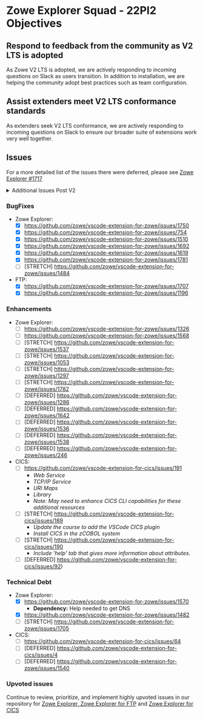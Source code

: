 # Zowe Explorer Squad - 22PI2 Objectives

## Respond to feedback from the community as V2 LTS is adopted
As Zowe V2 LTS is adopted, we are actively responding to incoming questions on Slack as users transition. In addition to installation, we are helping the community adopt best practices such as team configuration.

## Assist extenders meet V2 LTS conformance standards
As extenders seek V2 LTS conformance, we are actively responding to incoming questions on Slack to ensure our broader suite of extensions work very well together.

## Issues
For a more detailed list of the issues there were deferred, please see [Zowe Explorer #1717](https://github.com/zowe/vscode-extension-for-zowe/issues/1717)

<details>
 <summary>Additional Issues Post V2</summary>

- [x] https://github.com/zowe/vscode-extension-for-zowe/issues/1732
- [x] https://github.com/zowe/vscode-extension-for-zowe/issues/1701
- [x] https://github.com/zowe/vscode-extension-for-zowe/issues/1780
- [x] https://github.com/zowe/vscode-extension-for-zowe/issues/1789
- [x] https://github.com/zowe/vscode-extension-for-zowe/issues/1774
- [x] https://github.com/zowe/vscode-extension-for-zowe/issues/1776
- [x] FTP: https://github.com/zowe/vscode-extension-for-zowe/issues/1813
- [x] https://github.com/zowe/vscode-extension-for-zowe/issues/1801
- [x] https://github.com/zowe/vscode-extension-for-zowe/issues/1803
- [x] https://github.com/zowe/vscode-extension-for-zowe/issues/1811
- [x] https://github.com/zowe/vscode-extension-for-zowe/issues/1819
- [x] https://github.com/zowe/vscode-extension-for-zowe/issues/1824
- [x] https://github.com/zowe/vscode-extension-for-zowe/issues/1823
- [x] https://github.com/zowe/vscode-extension-for-zowe/issues/1822
- [x] https://github.com/zowe/vscode-extension-for-zowe/issues/1821
- [x] https://github.com/zowe/vscode-extension-for-zowe/issues/1665
- [x] https://github.com/zowe/vscode-extension-for-zowe/issues/1840
- [x] https://github.com/zowe/vscode-extension-for-zowe/issues/1827
- [x] https://github.com/zowe/vscode-extension-for-zowe/issues/1804
- [x] https://github.com/zowe/vscode-extension-for-zowe/issues/1826
- [x] https://github.com/zowe/vscode-extension-for-zowe/issues/1751
- [x] https://github.com/zowe/vscode-extension-for-zowe/issues/1799
- [x] https://github.com/zowe/vscode-extension-for-zowe/issues/1842
- [x] https://github.com/zowe/vscode-extension-for-zowe/issues/1841
- [x] https://github.com/zowe/vscode-extension-for-zowe/issues/1837
</details>

### BugFixes

- Zowe Explorer:
  - [x] https://github.com/zowe/vscode-extension-for-zowe/issues/1750
  - [x] https://github.com/zowe/vscode-extension-for-zowe/issues/754
  - [x] https://github.com/zowe/vscode-extension-for-zowe/issues/1510
  - [x] https://github.com/zowe/vscode-extension-for-zowe/issues/1692
  - [x] https://github.com/zowe/vscode-extension-for-zowe/issues/1619
  - [x] https://github.com/zowe/vscode-extension-for-zowe/issues/1781
  - [ ] [STRETCH] https://github.com/zowe/vscode-extension-for-zowe/issues/1484

- FTP:
  - [x] https://github.com/zowe/vscode-extension-for-zowe/issues/1707
  - [x] https://github.com/zowe/vscode-extension-for-zowe/issues/1196

### Enhancements

- Zowe Explorer:
  - [ ] https://github.com/zowe/vscode-extension-for-zowe/issues/1326
  - [ ] https://github.com/zowe/vscode-extension-for-zowe/issues/1568
  - [ ] [STRETCH] https://github.com/zowe/vscode-extension-for-zowe/issues/1537
  - [ ] [STRETCH] https://github.com/zowe/vscode-extension-for-zowe/issues/1053
  - [ ] [STRETCH] https://github.com/zowe/vscode-extension-for-zowe/issues/1297
  - [ ] [STRETCH] https://github.com/zowe/vscode-extension-for-zowe/issues/1782
  - [ ] [DEFERRED] https://github.com/zowe/vscode-extension-for-zowe/issues/1286
  - [ ] [DEFERRED] https://github.com/zowe/vscode-extension-for-zowe/issues/1642
  - [ ] [DEFERRED] https://github.com/zowe/vscode-extension-for-zowe/issues/1536
  - [ ] [DEFERRED] https://github.com/zowe/vscode-extension-for-zowe/issues/1538
  - [ ] [DEFERRED] https://github.com/zowe/vscode-extension-for-zowe/issues/246

- CICS:
  - [ ] https://github.com/zowe/vscode-extension-for-cics/issues/191
    - _Web Service_
    - _TCP/IP Service_
    - _URI Maps_
    - _Library_
    - __Note_: May need to enhance CICS CLI capabilities for these additional resources_
  - [ ] [STRETCH] https://github.com/zowe/vscode-extension-for-cics/issues/189
    - _Update the course to add the VSCode CICS plugin_
    - _Install CICS in the zCOBOL system_
  - [ ] [STRETCH] https://github.com/zowe/vscode-extension-for-cics/issues/190
    - _Include 'help' tab that gives more information about attributes._
  - [ ] [DEFERRED] https://github.com/zowe/vscode-extension-for-cics/issues/92)

### Technical Debt

- Zowe Explorer:
  - [x] https://github.com/zowe/vscode-extension-for-zowe/issues/1570
    - **Dependency:** Help needed to get DNS
  - [x] https://github.com/zowe/vscode-extension-for-zowe/issues/1482
  - [ ] [STRETCH] https://github.com/zowe/vscode-extension-for-zowe/issues/1705

- CICS: 
  - [ ] https://github.com/zowe/vscode-extension-for-cics/issues/64
  - [ ] [DEFERRED] https://github.com/zowe/vscode-extension-for-cics/issues/4
  - [ ] [DEFERRED] https://github.com/zowe/vscode-extension-for-zowe/issues/1540

### Upvoted issues
Continue to review, prioritize, and implement highly upvoted issues in our repository for [Zowe Explorer, Zowe Explorer for FTP](https://github.com/zowe/vscode-extension-for-zowe/issues?q=is%3Aissue+is%3Aopen+sort%3Areactions-%2B1-desc) and [Zowe Explorer for CICS](https://github.com/zowe/vscode-extension-for-cics/issues?q=is%3Aissue+is%3Aopen+sort%3Areactions-%2B1-desc)

